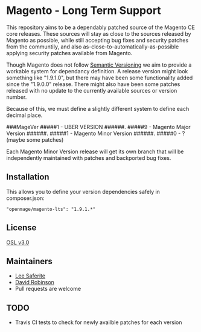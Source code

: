 # Magento - Long Term Support

This repository aims to be a dependably patched source of the Magento CE core releases.  These sources will stay as close to the sources released by Magento as possible, while still accepting bug fixes and security patches from the communtily, and also as-close-to-automatically-as-possible applying security patches available from Magento.

Though Magento does not follow [Semantic Versioning](http://semver.org/) we aim to provide a workable system for dependancy definition.  A release version might look something like "1.9.1.0", but there may have been some functionality added since the "1.9.0.0" release.  There might also have been some patches released with no update to the currently available sources or version number.  

Because of this, we must define a slightly different system to define each decimal place.


##\#MageVer
#####1 - UBER VERSION
######.
#####9 - Magento Major Version
######.
#####1 - Magento Minor Version
######.
#####0 - ? (maybe some patches)


Each Magento Minor Version release will get its own branch that will be independently maintained with patches and backported bug fixes.


## Installation
This allows you to define your version dependencies safely in composer.json:

```
"openmage/magento-lts": "1.9.1.*"
```


## License
[OSL v3.0](http://opensource.org/licenses/OSL-3.0)


## Maintainers
* [Lee Saferite](https://github.com/LeeSaferite)
* [David Robinson](https://github.com/drobinson)
* Pull requests are welcome


## TODO
* Travis CI tests to check for newly availble patches for each version
